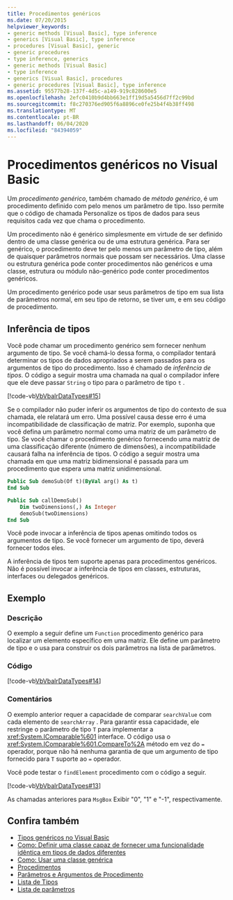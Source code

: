 ```yaml
---
title: Procedimentos genéricos
ms.date: 07/20/2015
helpviewer_keywords:
- generic methods [Visual Basic], type inference
- generics [Visual Basic], type inference
- procedures [Visual Basic], generic
- generic procedures
- type inference, generics
- generic methods [Visual Basic]
- type inference
- generics [Visual Basic], procedures
- generic procedures [Visual Basic], type inference
ms.assetid: 95577b28-137f-4d5c-a149-919c828600e5
ms.openlocfilehash: 2efc0410b9d4bb663e1ff19d5a5456d7ff2c99bd
ms.sourcegitcommit: f8c270376ed905f6a8896ce0fe25b4f4b38ff498
ms.translationtype: MT
ms.contentlocale: pt-BR
ms.lasthandoff: 06/04/2020
ms.locfileid: "84394059"
---
```

# <a name="generic-procedures-in-visual-basic"></a>Procedimentos genéricos no Visual Basic
Um *procedimento genérico*, também chamado de *método genérico*, é um procedimento definido com pelo menos um parâmetro de tipo. Isso permite que o código de chamada Personalize os tipos de dados para seus requisitos cada vez que chama o procedimento.  
  
 Um procedimento não é genérico simplesmente em virtude de ser definido dentro de uma classe genérica ou de uma estrutura genérica. Para ser genérico, o procedimento deve ter pelo menos um parâmetro de tipo, além de quaisquer parâmetros normais que possam ser necessários. Uma classe ou estrutura genérica pode conter procedimentos não genéricos e uma classe, estrutura ou módulo não-genérico pode conter procedimentos genéricos.  
  
 Um procedimento genérico pode usar seus parâmetros de tipo em sua lista de parâmetros normal, em seu tipo de retorno, se tiver um, e em seu código de procedimento.  
  
## <a name="type-inference"></a>Inferência de tipos  
 Você pode chamar um procedimento genérico sem fornecer nenhum argumento de tipo. Se você chamá-lo dessa forma, o compilador tentará determinar os tipos de dados apropriados a serem passados para os argumentos de tipo do procedimento. Isso é chamado de *inferência de tipos*. O código a seguir mostra uma chamada na qual o compilador infere que ele deve passar `String` o tipo para o parâmetro de tipo `t` .  
  
 [!code-vb[VbVbalrDataTypes#15](~/samples/snippets/visualbasic/VS_Snippets_VBCSharp/VbVbalrDataTypes/VB/Class1.vb#15)]  
  
 Se o compilador não puder inferir os argumentos de tipo do contexto de sua chamada, ele relatará um erro. Uma possível causa desse erro é uma incompatibilidade de classificação de matriz. Por exemplo, suponha que você defina um parâmetro normal como uma matriz de um parâmetro de tipo. Se você chamar o procedimento genérico fornecendo uma matriz de uma classificação diferente (número de dimensões), a incompatibilidade causará falha na inferência de tipos. O código a seguir mostra uma chamada em que uma matriz bidimensional é passada para um procedimento que espera uma matriz unidimensional.  
  
```vb  
Public Sub demoSub(Of t)(ByVal arg() As t)
End Sub

Public Sub callDemoSub()
    Dim twoDimensions(,) As Integer
    demoSub(twoDimensions)
End Sub
```
  
 Você pode invocar a inferência de tipos apenas omitindo todos os argumentos de tipo. Se você fornecer um argumento de tipo, deverá fornecer todos eles.  
  
 A inferência de tipos tem suporte apenas para procedimentos genéricos. Não é possível invocar a inferência de tipos em classes, estruturas, interfaces ou delegados genéricos.  
  
## <a name="example"></a>Exemplo  
  
### <a name="description"></a>Descrição  
 O exemplo a seguir define um `Function` procedimento genérico para localizar um elemento específico em uma matriz. Ele define um parâmetro de tipo e o usa para construir os dois parâmetros na lista de parâmetros.  
  
### <a name="code"></a>Código  
 [!code-vb[VbVbalrDataTypes#14](~/samples/snippets/visualbasic/VS_Snippets_VBCSharp/VbVbalrDataTypes/VB/Class1.vb#14)]  
  
### <a name="comments"></a>Comentários  
 O exemplo anterior requer a capacidade de comparar `searchValue` com cada elemento de `searchArray` . Para garantir essa capacidade, ele restringe o parâmetro de tipo `T` para implementar a <xref:System.IComparable%601> interface. O código usa o <xref:System.IComparable%601.CompareTo%2A> método em vez do `=` operador, porque não há nenhuma garantia de que um argumento de tipo fornecido para `T` suporte ao `=` operador.  
  
 Você pode testar o `findElement` procedimento com o código a seguir.  
  
 [!code-vb[VbVbalrDataTypes#13](~/samples/snippets/visualbasic/VS_Snippets_VBCSharp/VbVbalrDataTypes/VB/Class1.vb#13)]  
  
 As chamadas anteriores para `MsgBox` Exibir "0", "1" e "-1", respectivamente.  
  
## <a name="see-also"></a>Confira também

- [Tipos genéricos no Visual Basic](generic-types.md)
- [Como: Definir uma classe capaz de fornecer uma funcionalidade idêntica em tipos de dados diferentes](how-to-define-a-class-that-can-provide-identical-functionality.md)
- [Como: Usar uma classe genérica](how-to-use-a-generic-class.md)
- [Procedimentos](../procedures/index.md)
- [Parâmetros e Argumentos de Procedimento](../procedures/procedure-parameters-and-arguments.md)
- [Lista de Tipos](../../../language-reference/statements/type-list.md)
- [Lista de parâmetros](../../../language-reference/statements/parameter-list.md)
